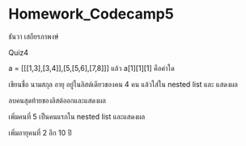 # Homework_Codecamp5
ธันวา เสถียรภาพงษ์

Quiz4

a = [[[1,3],[3,4]],[5,[5,6],[7,8]]] แล้ว a[1][1][1] คือค่าใด

เขียนชื่อ นามสกุล อายุ อยู่ในลิสต์เดียวของคน 4 คน แล้วใส่ใน nested list และ แสดงผล

ลบคนสุดท้ายของลิสต์ออกและแสดงผล

เพิ่มคนที่ 5 เป็นคนแรกใน nested list และแสดงผล

เพิ่มอายุคนที่ 2 อีก 10 ปี
